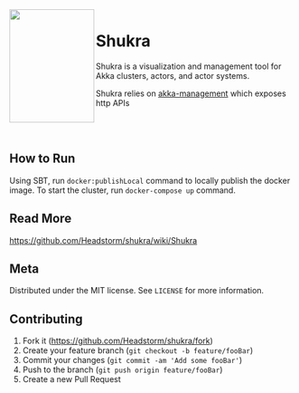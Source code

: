 <img align="left" width="150" height="200" src="https://i.ibb.co/yXDkBb1/image-1.png">

# Shukra #

Shukra is a visualization and management tool for Akka clusters, actors, and actor systems.

Shukra relies on [akka-management](https://doc.akka.io/docs/akka-management/current/akka-management.html) which exposes 
http APIs

<br>
<br>

## How to Run ##
Using SBT, run `docker:publishLocal` command to locally publish the docker image. To start the cluster, run `docker-compose up` command.

## Read More ##

https://github.com/Headstorm/shukra/wiki/Shukra

## Meta

Distributed under the MIT license. See ``LICENSE`` for more information.

## Contributing

1. Fork it (<https://github.com/Headstorm/shukra/fork>)
2. Create your feature branch (`git checkout -b feature/fooBar`)
3. Commit your changes (`git commit -am 'Add some fooBar'`)
4. Push to the branch (`git push origin feature/fooBar`)
5. Create a new Pull Request
